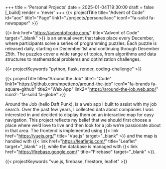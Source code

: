 +++
title = 'Personal Projects'
date = 2025-01-04T19:30:00
draft = false
[_build]
render = 'never'
+++
{{< projectTitle title="Advent of Code" id="aoc"
title1="Page" link1="./projects/personal/aoc" icon1="fa-solid fa-newspaper" >}}

{{< link href="https://adventofcode.com/" title="Advent of Code" target="_blank" >}} is an annual event that takes
place every December, where participants solve a series of programming puzzles. Each puzzle is released daily, starting
on December 1st and continuing through December 25th. The puzzles cover a wide range of topics, from algorithms and
data structures to mathematical problems and optimization challenges.

{{< projectKeywords "python, flask, render, coding-challenge" >}}

<div class="m:mb-l clear-both"></div>

{{< projectTitle title="Around the Job"
title1="Code" link1="https://github.com/mpetteno/around-the-job" icon1="fa-brands fa-square-github"
title2="Web App" link2="https://around-the-job.web.app/" icon2="fa-solid fa-globe" >}}

Around the Job (hello Daft Punk), is a web app I built to assist with my job search. Over the 
past few years, I collected data about companies I was interested in and decided to display them on an interactive map 
for easy navigation. This project reflects my belief that we should first choose a place where we’d love to live and 
then look for a job we’re passionate about in that area. The frontend is implemented using
{{< link href="https://vuejs.org/" title="Vue.js" target="_blank" >}} and the map is handled with 
{{< link href="https://leafletjs.com/" title="Leaflet" target="_blank" >}}, while the database is managed with
{{< link href="https://firebase.google.com/" title="Firebase" target="_blank" >}}.

{{< projectKeywords "vue.js, firebase, firestore, leaflet" >}}
